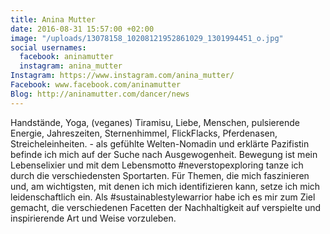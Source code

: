 ```yaml
---
title: Anina Mutter
date: 2016-08-31 15:57:00 +02:00
image: "/uploads/13078158_10208121952861029_1301994451_o.jpg"
social usernames:
  facebook: aninamutter
  instagram: anina_mutter
Instagram: https://www.instagram.com/anina_mutter/
Facebook: www.facebook.com/aninamutter
Blog: http://aninamutter.com/dancer/news
---
```


Handstände, Yoga, (veganes) Tiramisu, Liebe, Menschen, pulsierende Energie, Jahreszeiten, Sternenhimmel, FlickFlacks, Pferdenasen, Streicheleinheiten. - als gefühlte Welten-Nomadin und erklärte Pazifistin befinde ich mich auf der Suche nach Ausgewogenheit. Bewegung ist mein Lebenselixier und mit dem Lebensmotto #neverstopexploring tanze ich durch die verschiedensten Sportarten. Für Themen, die mich faszinieren und, am wichtigsten, mit denen ich mich identifizieren kann, setze ich mich leidenschaftlich ein. Als #sustainablestylewarrior habe ich es mir zum Ziel gemacht, die verschiedenen Facetten der Nachhaltigkeit auf verspielte und inspirierende Art und Weise vorzuleben.